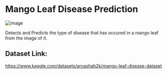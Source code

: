 # Mango Leaf Disease Prediction

![image](https://github.com/MainakRepositor/MLDP/assets/64016811/7287fa8f-e3b0-4db2-aa62-15f700671129)

Detects and Predicts the type of disease that has occured in a mango leaf from the image of it.

## Dataset Link:
https://www.kaggle.com/datasets/aryashah2k/mango-leaf-disease-dataset


